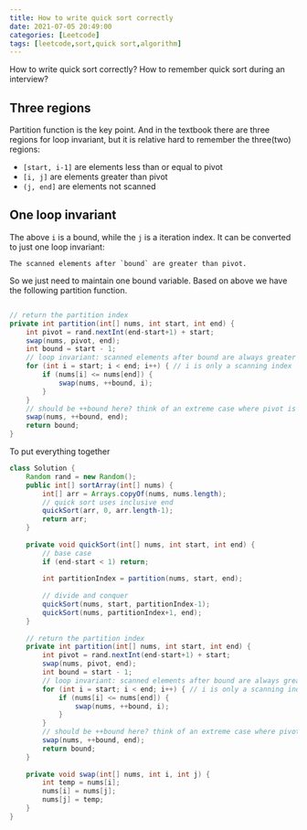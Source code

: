 ```yaml
---
title: How to write quick sort correctly
date: 2021-07-05 20:49:00
categories: [Leetcode]
tags: [leetcode,sort,quick sort,algorithm]
---
```

How to write quick sort correctly?
How to remember quick sort during an interview?

<!--more-->
## Three regions
Partition function is the key point. And in the textbook there are three regions for loop invariant, but it is relative hard to remember the three(two) regions: 
- `[start, i-1]` are elements less than or equal to pivot
- `[i, j]` are elements greater than pivot
- `(j, end]` are elements not scanned 

## One loop invariant
The above `i` is a bound, while the `j` is a iteration index.
It can be converted to just one loop invariant:
```
The scanned elements after `bound` are greater than pivot. 
```
So we just need to maintain one bound variable. 
Based on above we have the following partition function. 

```java

// return the partition index
private int partition(int[] nums, int start, int end) {
    int pivot = rand.nextInt(end-start+1) + start;
    swap(nums, pivot, end);
    int bound = start - 1;
    // loop invariant: scanned elements after bound are always greater than pivotNum
    for (int i = start; i < end; i++) { // i is only a scanning index
        if (nums[i] <= nums[end]) {
            swap(nums, ++bound, i);
        }
    }
    // should be ++bound here? think of an extreme case where pivot is the smallest num
    swap(nums, ++bound, end);
    return bound;
}

```

To put everything together
```java
class Solution {
    Random rand = new Random();
    public int[] sortArray(int[] nums) {
        int[] arr = Arrays.copyOf(nums, nums.length);
        // quick sort uses inclusive end
        quickSort(arr, 0, arr.length-1);
        return arr;
    }
    
    private void quickSort(int[] nums, int start, int end) {
        // base case
        if (end-start < 1) return;
        
        int partitionIndex = partition(nums, start, end);
        
        // divide and conquer
        quickSort(nums, start, partitionIndex-1);
        quickSort(nums, partitionIndex+1, end);
    }
    
    // return the partition index
    private int partition(int[] nums, int start, int end) {
        int pivot = rand.nextInt(end-start+1) + start;
        swap(nums, pivot, end);
        int bound = start - 1;
        // loop invariant: scanned elements after bound are always greater than pivotNum
        for (int i = start; i < end; i++) { // i is only a scanning index
            if (nums[i] <= nums[end]) {
                swap(nums, ++bound, i);
            }
        }
        // should be ++bound here? think of an extreme case where pivot is the smallest num
        swap(nums, ++bound, end);
        return bound;
    }
    
    private void swap(int[] nums, int i, int j) {
        int temp = nums[i];
        nums[i] = nums[j];
        nums[j] = temp;
    }
}
```